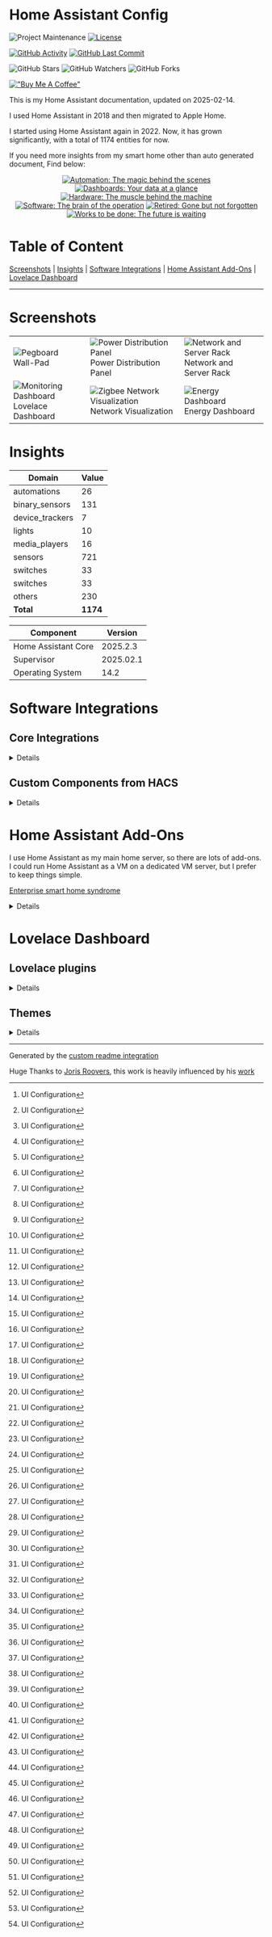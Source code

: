 # Home Assistant Config

![Project Maintenance][maintenance-shield]
[![License][license-shield]](LICENSE)

[![GitHub Activity][commits-shield]][commits]
[![GitHub Last Commit][last-commit-shield]][commits]

![GitHub Stars][stars-shield]
![GitHub Watchers][watchers-shield]
![GitHub Forks][forks-shield]

[!["Buy Me A Coffee"](https://www.buymeacoffee.com/assets/img/custom_images/orange_img.png)](https://www.buymeacoffee.com/my7nmfcm92k)

This is my Home Assistant documentation, updated on 2025-02-14.

I used Home Assistant in 2018 and then migrated to Apple Home.

I started using Home Assistant again in 2022. Now, it has grown significantly, with a total of 1174 entities for now.

If you need more insights from my smart home other than auto generated document, Find below:

<p align="center">
<a href="docs/automations.md"><img src="https://img.shields.io/badge/Automations-purple" alt="Automation: The magic behind the scenes"></a>
<a href="docs/dashboards.md"><img src="https://img.shields.io/badge/Dashboards-green" alt="Dashboards: Your data at a glance"></a>
<a href="docs/hardware.md"><img src="https://img.shields.io/badge/Hardware-blue" alt="Hardware: The muscle behind the machine"></a>
<a href="docs/software.md"><img src="https://img.shields.io/badge/Software-orange" alt="Software: The brain of the operation"></a>
<a href="docs/retired.md"><img src="https://img.shields.io/badge/Retired-black" alt="Retired: Gone but not forgotten"></a>
<a href="docs/works_to_be_done.md"><img src="https://img.shields.io/badge/Works_to_be_done-red" alt="Works to be done: The future is waiting"></a>
</p>

# Table of Content

[Screenshots](#screenshots) |
[Insights](#insights) |
[Software Integrations](#software-integrations) |
[Home Assistant Add-Ons](#home-assistant-add-ons) |
[Lovelace Dashboard](#lovelace-dashboard)

----

# Screenshots

<table>
  <tr>
    <td>
      <img alt="Pegboard" src="docs/images/wall-pad.jpg"><br>
      Wall-Pad
    </td>
    <td>
      <img alt="Power Distribution Panel" src="docs/images/power-distribution-panel.png"><br>
      Power Distribution Panel
    </td>
    <td>
      <img alt="Network and Server Rack" src="docs/images/network-and-server-rack.jpg"><br>
      Network and Server Rack
    </td>
  </tr>
  <tr>
    <td>
      <img alt="Monitoring Dashboard" src="www/lovelace.jpg"><br>
      Lovelace Dashboard
    </td>
    <td>
      <img alt="Zigbee Network Visualization" src="www/network-map.png"><br>
      Network Visualization
    </td>
    <td>
      <img alt="Energy Dashboard" src="www/lovelace-energy.png"><br>
      Energy Dashboard
    </td>
  </tr>
</table>

# Insights

Domain | Value
-- | --
automations | 26
binary_sensors | 131
device_trackers | 7
lights | 10
media_players | 16
sensors | 721
switches | 33
switches | 33
others | 230
**Total** | **1174**


Component | Version
-- | --
Home Assistant Core | 2025.2.3
Supervisor | 2025.02.1
Operating System | 14.2

# Software Integrations

## Core Integrations

<details>

Integration | Configuration
--|--
[<img src="https://brands.home-assistant.io/_/seventeentrack/icon.png" height="24"/>](https://brands.home-assistant.io/_/seventeentrack/dark_icon.png#gh-dark-mode-only)[<img src="https://brands.home-assistant.io/_/seventeentrack/icon.png" height="24"/>](https://brands.home-assistant.io/_/seventeentrack/icon.png#gh-light-mode-only) [17TRACK](https://home-assistant.io/integrations/seventeentrack) | Config flow[^1]
[<img src="https://brands.home-assistant.io/_/alert/icon.png" height="24"/>](https://brands.home-assistant.io/_/alert/dark_icon.png#gh-dark-mode-only)[<img src="https://brands.home-assistant.io/_/alert/icon.png" height="24"/>](https://brands.home-assistant.io/_/alert/icon.png#gh-light-mode-only) [alert](https://home-assistant.io/integrations/alert) | [./packages/alerts_and_notifications.yaml](./packages/alerts_and_notifications.yaml)
[<img src="https://brands.home-assistant.io/_/anthropic/icon.png" height="24"/>](https://brands.home-assistant.io/_/anthropic/dark_icon.png#gh-dark-mode-only)[<img src="https://brands.home-assistant.io/_/anthropic/icon.png" height="24"/>](https://brands.home-assistant.io/_/anthropic/icon.png#gh-light-mode-only) [Anthropic Conversation](https://home-assistant.io/integrations/anthropic) | Config flow[^1]
[<img src="https://brands.home-assistant.io/_/icloud/icon.png" height="24"/>](https://brands.home-assistant.io/_/icloud/dark_icon.png#gh-dark-mode-only)[<img src="https://brands.home-assistant.io/_/icloud/icon.png" height="24"/>](https://brands.home-assistant.io/_/icloud/icon.png#gh-light-mode-only) [Apple iCloud](https://home-assistant.io/integrations/icloud) | Config flow[^1]
[<img src="https://brands.home-assistant.io/_/apple_tv/icon.png" height="24"/>](https://brands.home-assistant.io/_/apple_tv/dark_icon.png#gh-dark-mode-only)[<img src="https://brands.home-assistant.io/_/apple_tv/icon.png" height="24"/>](https://brands.home-assistant.io/_/apple_tv/icon.png#gh-light-mode-only) [Apple TV](https://home-assistant.io/integrations/apple_tv) | Config flow[^1]
[<img src="https://brands.home-assistant.io/_/automation/icon.png" height="24"/>](https://brands.home-assistant.io/_/automation/dark_icon.png#gh-dark-mode-only)[<img src="https://brands.home-assistant.io/_/automation/icon.png" height="24"/>](https://brands.home-assistant.io/_/automation/icon.png#gh-light-mode-only) [Automation](https://home-assistant.io/integrations/automation) | [./automations.yaml](./automations.yaml)
[<img src="https://brands.home-assistant.io/_/bluetooth/icon.png" height="24"/>](https://brands.home-assistant.io/_/bluetooth/dark_icon.png#gh-dark-mode-only)[<img src="https://brands.home-assistant.io/_/bluetooth/icon.png" height="24"/>](https://brands.home-assistant.io/_/bluetooth/icon.png#gh-light-mode-only) [Bluetooth](https://home-assistant.io/integrations/bluetooth) | Config flow[^1]
[<img src="https://brands.home-assistant.io/_/caldav/icon.png" height="24"/>](https://brands.home-assistant.io/_/caldav/dark_icon.png#gh-dark-mode-only)[<img src="https://brands.home-assistant.io/_/caldav/icon.png" height="24"/>](https://brands.home-assistant.io/_/caldav/icon.png#gh-light-mode-only) [CalDAV](https://home-assistant.io/integrations/caldav) | Config flow[^1]
[<img src="https://brands.home-assistant.io/_/calendar/icon.png" height="24"/>](https://brands.home-assistant.io/_/calendar/dark_icon.png#gh-dark-mode-only)[<img src="https://brands.home-assistant.io/_/calendar/icon.png" height="24"/>](https://brands.home-assistant.io/_/calendar/icon.png#gh-light-mode-only) [Calendar](https://home-assistant.io/integrations/calendar) | Config flow[^1]
[<img src="https://brands.home-assistant.io/_/cert_expiry/icon.png" height="24"/>](https://brands.home-assistant.io/_/cert_expiry/dark_icon.png#gh-dark-mode-only)[<img src="https://brands.home-assistant.io/_/cert_expiry/icon.png" height="24"/>](https://brands.home-assistant.io/_/cert_expiry/icon.png#gh-light-mode-only) [Certificate Expiry](https://home-assistant.io/integrations/cert_expiry) | Config flow[^1]
[<img src="https://brands.home-assistant.io/_/command_line/icon.png" height="24"/>](https://brands.home-assistant.io/_/command_line/dark_icon.png#gh-dark-mode-only)[<img src="https://brands.home-assistant.io/_/command_line/icon.png" height="24"/>](https://brands.home-assistant.io/_/command_line/icon.png#gh-light-mode-only) [Command Line](https://home-assistant.io/integrations/command_line) | Config flow[^1]
[<img src="https://brands.home-assistant.io/_/default_config/icon.png" height="24"/>](https://brands.home-assistant.io/_/default_config/dark_icon.png#gh-dark-mode-only)[<img src="https://brands.home-assistant.io/_/default_config/icon.png" height="24"/>](https://brands.home-assistant.io/_/default_config/icon.png#gh-light-mode-only) [Default Config](https://home-assistant.io/integrations/default_config) | [./configuration.yaml](./configuration.yaml)
[<img src="https://brands.home-assistant.io/_/discord/icon.png" height="24"/>](https://brands.home-assistant.io/_/discord/dark_icon.png#gh-dark-mode-only)[<img src="https://brands.home-assistant.io/_/discord/icon.png" height="24"/>](https://brands.home-assistant.io/_/discord/icon.png#gh-light-mode-only) [Discord](https://home-assistant.io/integrations/discord) | Config flow[^1]
[<img src="https://brands.home-assistant.io/_/doods/icon.png" height="24"/>](https://brands.home-assistant.io/_/doods/dark_icon.png#gh-dark-mode-only)[<img src="https://brands.home-assistant.io/_/doods/icon.png" height="24"/>](https://brands.home-assistant.io/_/doods/icon.png#gh-light-mode-only) [DOODS - Dedicated Open Object Detection Service](https://home-assistant.io/integrations/doods) | [./packages/doods_image_processing.yaml](./packages/doods_image_processing.yaml)
[<img src="https://brands.home-assistant.io/_/co2signal/icon.png" height="24"/>](https://brands.home-assistant.io/_/co2signal/dark_icon.png#gh-dark-mode-only)[<img src="https://brands.home-assistant.io/_/co2signal/icon.png" height="24"/>](https://brands.home-assistant.io/_/co2signal/icon.png#gh-light-mode-only) [Electricity Maps](https://home-assistant.io/integrations/co2signal) | Config flow[^1]
[<img src="https://brands.home-assistant.io/_/esphome/icon.png" height="24"/>](https://brands.home-assistant.io/_/esphome/dark_icon.png#gh-dark-mode-only)[<img src="https://brands.home-assistant.io/_/esphome/icon.png" height="24"/>](https://brands.home-assistant.io/_/esphome/icon.png#gh-light-mode-only) [ESPHome](https://home-assistant.io/integrations/esphome) | Config flow[^1]
[<img src="https://brands.home-assistant.io/_/feedreader/icon.png" height="24"/>](https://brands.home-assistant.io/_/feedreader/dark_icon.png#gh-dark-mode-only)[<img src="https://brands.home-assistant.io/_/feedreader/icon.png" height="24"/>](https://brands.home-assistant.io/_/feedreader/icon.png#gh-light-mode-only) [Feedreader](https://home-assistant.io/integrations/feedreader) | Config flow[^1]
[<img src="https://brands.home-assistant.io/_/frontend/icon.png" height="24"/>](https://brands.home-assistant.io/_/frontend/dark_icon.png#gh-dark-mode-only)[<img src="https://brands.home-assistant.io/_/frontend/icon.png" height="24"/>](https://brands.home-assistant.io/_/frontend/icon.png#gh-light-mode-only) [Frontend](https://home-assistant.io/integrations/frontend) | [./configuration.yaml](./configuration.yaml)
[<img src="https://brands.home-assistant.io/_/fully_kiosk/icon.png" height="24"/>](https://brands.home-assistant.io/_/fully_kiosk/dark_icon.png#gh-dark-mode-only)[<img src="https://brands.home-assistant.io/_/fully_kiosk/icon.png" height="24"/>](https://brands.home-assistant.io/_/fully_kiosk/icon.png#gh-light-mode-only) [Fully Kiosk Browser](https://home-assistant.io/integrations/fully_kiosk) | Config flow[^1]
[<img src="https://brands.home-assistant.io/_/generic/icon.png" height="24"/>](https://brands.home-assistant.io/_/generic/dark_icon.png#gh-dark-mode-only)[<img src="https://brands.home-assistant.io/_/generic/icon.png" height="24"/>](https://brands.home-assistant.io/_/generic/icon.png#gh-light-mode-only) [Generic Camera](https://home-assistant.io/integrations/generic) | Config flow[^1]
[<img src="https://brands.home-assistant.io/_/github/icon.png" height="24"/>](https://brands.home-assistant.io/_/github/dark_icon.png#gh-dark-mode-only)[<img src="https://brands.home-assistant.io/_/github/icon.png" height="24"/>](https://brands.home-assistant.io/_/github/icon.png#gh-light-mode-only) [GitHub](https://home-assistant.io/integrations/github) | Config flow[^1]
[<img src="https://brands.home-assistant.io/_/google/icon.png" height="24"/>](https://brands.home-assistant.io/_/google/dark_icon.png#gh-dark-mode-only)[<img src="https://brands.home-assistant.io/_/google/icon.png" height="24"/>](https://brands.home-assistant.io/_/google/icon.png#gh-light-mode-only) [Google Calendar](https://home-assistant.io/integrations/google) | Config flow[^1]
[<img src="https://brands.home-assistant.io/_/google_drive/icon.png" height="24"/>](https://brands.home-assistant.io/_/google_drive/dark_icon.png#gh-dark-mode-only)[<img src="https://brands.home-assistant.io/_/google_drive/icon.png" height="24"/>](https://brands.home-assistant.io/_/google_drive/icon.png#gh-light-mode-only) [Google Drive](https://home-assistant.io/integrations/google_drive) | Config flow[^1]
[<img src="https://brands.home-assistant.io/_/google_generative_ai_conversation/icon.png" height="24"/>](https://brands.home-assistant.io/_/google_generative_ai_conversation/dark_icon.png#gh-dark-mode-only)[<img src="https://brands.home-assistant.io/_/google_generative_ai_conversation/icon.png" height="24"/>](https://brands.home-assistant.io/_/google_generative_ai_conversation/icon.png#gh-light-mode-only) [Google Generative AI Conversation](https://home-assistant.io/integrations/google_generative_ai_conversation) | Config flow[^1]
[<img src="https://brands.home-assistant.io/_/google_translate/icon.png" height="24"/>](https://brands.home-assistant.io/_/google_translate/dark_icon.png#gh-dark-mode-only)[<img src="https://brands.home-assistant.io/_/google_translate/icon.png" height="24"/>](https://brands.home-assistant.io/_/google_translate/icon.png#gh-light-mode-only) [Google Translate text-to-speech](https://home-assistant.io/integrations/google_translate) | Config flow[^1]
[<img src="https://brands.home-assistant.io/_/history/icon.png" height="24"/>](https://brands.home-assistant.io/_/history/dark_icon.png#gh-dark-mode-only)[<img src="https://brands.home-assistant.io/_/history/icon.png" height="24"/>](https://brands.home-assistant.io/_/history/icon.png#gh-light-mode-only) [History](https://home-assistant.io/integrations/history) | Config flow[^1]
[<img src="https://brands.home-assistant.io/_/holiday/icon.png" height="24"/>](https://brands.home-assistant.io/_/holiday/dark_icon.png#gh-dark-mode-only)[<img src="https://brands.home-assistant.io/_/holiday/icon.png" height="24"/>](https://brands.home-assistant.io/_/holiday/icon.png#gh-light-mode-only) [Holiday](https://home-assistant.io/integrations/holiday) | Config flow[^1]
[<img src="https://brands.home-assistant.io/_/homeassistant/icon.png" height="24"/>](https://brands.home-assistant.io/_/homeassistant/dark_icon.png#gh-dark-mode-only)[<img src="https://brands.home-assistant.io/_/homeassistant/icon.png" height="24"/>](https://brands.home-assistant.io/_/homeassistant/icon.png#gh-light-mode-only) [Home Assistant Core Integration](https://home-assistant.io/integrations/homeassistant) | [./configuration.yaml](./configuration.yaml)
[<img src="https://brands.home-assistant.io/_/http/icon.png" height="24"/>](https://brands.home-assistant.io/_/http/dark_icon.png#gh-dark-mode-only)[<img src="https://brands.home-assistant.io/_/http/icon.png" height="24"/>](https://brands.home-assistant.io/_/http/icon.png#gh-light-mode-only) [HTTP](https://home-assistant.io/integrations/http) | [./configuration.yaml](./configuration.yaml)
[<img src="https://brands.home-assistant.io/_/imap/icon.png" height="24"/>](https://brands.home-assistant.io/_/imap/dark_icon.png#gh-dark-mode-only)[<img src="https://brands.home-assistant.io/_/imap/icon.png" height="24"/>](https://brands.home-assistant.io/_/imap/icon.png#gh-light-mode-only) [IMAP](https://home-assistant.io/integrations/imap) | [./packages/imap_content.yaml](./packages/imap_content.yaml)
[<img src="https://brands.home-assistant.io/_/lastfm/icon.png" height="24"/>](https://brands.home-assistant.io/_/lastfm/dark_icon.png#gh-dark-mode-only)[<img src="https://brands.home-assistant.io/_/lastfm/icon.png" height="24"/>](https://brands.home-assistant.io/_/lastfm/icon.png#gh-light-mode-only) [Last.fm](https://home-assistant.io/integrations/lastfm) | Config flow[^1]
[<img src="https://brands.home-assistant.io/_/lg_thinq/icon.png" height="24"/>](https://brands.home-assistant.io/_/lg_thinq/dark_icon.png#gh-dark-mode-only)[<img src="https://brands.home-assistant.io/_/lg_thinq/icon.png" height="24"/>](https://brands.home-assistant.io/_/lg_thinq/icon.png#gh-light-mode-only) [LG ThinQ](https://home-assistant.io/integrations/lg_thinq) | Config flow[^1]
[<img src="https://brands.home-assistant.io/_/local_calendar/icon.png" height="24"/>](https://brands.home-assistant.io/_/local_calendar/dark_icon.png#gh-dark-mode-only)[<img src="https://brands.home-assistant.io/_/local_calendar/icon.png" height="24"/>](https://brands.home-assistant.io/_/local_calendar/icon.png#gh-light-mode-only) [Local Calendar](https://home-assistant.io/integrations/local_calendar) | Config flow[^1]
[<img src="https://brands.home-assistant.io/_/local_todo/icon.png" height="24"/>](https://brands.home-assistant.io/_/local_todo/dark_icon.png#gh-dark-mode-only)[<img src="https://brands.home-assistant.io/_/local_todo/icon.png" height="24"/>](https://brands.home-assistant.io/_/local_todo/icon.png#gh-light-mode-only) [Local To Do](https://home-assistant.io/integrations/local_todo) | Config flow[^1]
[<img src="https://brands.home-assistant.io/_/logger/icon.png" height="24"/>](https://brands.home-assistant.io/_/logger/dark_icon.png#gh-dark-mode-only)[<img src="https://brands.home-assistant.io/_/logger/icon.png" height="24"/>](https://brands.home-assistant.io/_/logger/icon.png#gh-light-mode-only) [Logger](https://home-assistant.io/integrations/logger) | [./configuration.yaml](./configuration.yaml)
[<img src="https://brands.home-assistant.io/_/lovelace/icon.png" height="24"/>](https://brands.home-assistant.io/_/lovelace/dark_icon.png#gh-dark-mode-only)[<img src="https://brands.home-assistant.io/_/lovelace/icon.png" height="24"/>](https://brands.home-assistant.io/_/lovelace/icon.png#gh-light-mode-only) [Lovelace](https://home-assistant.io/integrations/lovelace) | [./ui-lovelace.yaml](./ui-lovelace.yaml)
[<img src="https://brands.home-assistant.io/_/manual/icon.png" height="24"/>](https://brands.home-assistant.io/_/manual/dark_icon.png#gh-dark-mode-only)[<img src="https://brands.home-assistant.io/_/manual/icon.png" height="24"/>](https://brands.home-assistant.io/_/manual/icon.png#gh-light-mode-only) [Manual Alarm control panel](https://home-assistant.io/integrations/manual) | [./package/alarm_control_panel.yaml](./package/alarm_control_panel.yaml)
[<img src="https://brands.home-assistant.io/_/matter/icon.png" height="24"/>](https://brands.home-assistant.io/_/matter/dark_icon.png#gh-dark-mode-only)[<img src="https://brands.home-assistant.io/_/matter/icon.png" height="24"/>](https://brands.home-assistant.io/_/matter/icon.png#gh-light-mode-only) [Matter (BETA)](https://home-assistant.io/integrations/matter) | Config flow[^1]
[<img src="https://brands.home-assistant.io/_/mobile_app/icon.png" height="24"/>](https://brands.home-assistant.io/_/mobile_app/dark_icon.png#gh-dark-mode-only)[<img src="https://brands.home-assistant.io/_/mobile_app/icon.png" height="24"/>](https://brands.home-assistant.io/_/mobile_app/icon.png#gh-light-mode-only) [Mobile App](https://home-assistant.io/integrations/mobile_app) | Config flow[^1]
[<img src="https://brands.home-assistant.io/_/moon/icon.png" height="24"/>](https://brands.home-assistant.io/_/moon/dark_icon.png#gh-dark-mode-only)[<img src="https://brands.home-assistant.io/_/moon/icon.png" height="24"/>](https://brands.home-assistant.io/_/moon/icon.png#gh-light-mode-only) [Moon](https://home-assistant.io/integrations/moon) | Config flow[^1]
[<img src="https://brands.home-assistant.io/_/mqtt/icon.png" height="24"/>](https://brands.home-assistant.io/_/mqtt/dark_icon.png#gh-dark-mode-only)[<img src="https://brands.home-assistant.io/_/mqtt/icon.png" height="24"/>](https://brands.home-assistant.io/_/mqtt/icon.png#gh-light-mode-only) [MQTT](https://home-assistant.io/integrations/mqtt) | Config flow[^1]
[<img src="https://brands.home-assistant.io/_/music_assistant/icon.png" height="24"/>](https://brands.home-assistant.io/_/music_assistant/dark_icon.png#gh-dark-mode-only)[<img src="https://brands.home-assistant.io/_/music_assistant/icon.png" height="24"/>](https://brands.home-assistant.io/_/music_assistant/icon.png#gh-light-mode-only) [Music Assistant](https://home-assistant.io/integrations/music_assistant) | Config flow[^1]
[<img src="https://brands.home-assistant.io/_/my/icon.png" height="24"/>](https://brands.home-assistant.io/_/my/dark_icon.png#gh-dark-mode-only)[<img src="https://brands.home-assistant.io/_/my/icon.png" height="24"/>](https://brands.home-assistant.io/_/my/icon.png#gh-light-mode-only) [My Home Assistant](https://home-assistant.io/integrations/my) | [./configuration.yaml](./configuration.yaml)
[<img src="https://brands.home-assistant.io/_/notify/icon.png" height="24"/>](https://brands.home-assistant.io/_/notify/dark_icon.png#gh-dark-mode-only)[<img src="https://brands.home-assistant.io/_/notify/icon.png" height="24"/>](https://brands.home-assistant.io/_/notify/icon.png#gh-light-mode-only) [notify](https://home-assistant.io/integrations/notify) | [./packages/alerts_and_notifications.yaml](./packages/alerts_and_notifications.yaml)
[<img src="https://brands.home-assistant.io/_/otbr/icon.png" height="24"/>](https://brands.home-assistant.io/_/otbr/dark_icon.png#gh-dark-mode-only)[<img src="https://brands.home-assistant.io/_/otbr/icon.png" height="24"/>](https://brands.home-assistant.io/_/otbr/icon.png#gh-light-mode-only) [Open Thread Border Router](https://home-assistant.io/integrations/otbr) | Config flow[^1]
[<img src="https://brands.home-assistant.io/_/openai_conversation/icon.png" height="24"/>](https://brands.home-assistant.io/_/openai_conversation/dark_icon.png#gh-dark-mode-only)[<img src="https://brands.home-assistant.io/_/openai_conversation/icon.png" height="24"/>](https://brands.home-assistant.io/_/openai_conversation/icon.png#gh-light-mode-only) [OpenAI Conversation](https://home-assistant.io/integrations/openai_conversation) | Config flow[^1]
[<img src="https://brands.home-assistant.io/_/oralb/icon.png" height="24"/>](https://brands.home-assistant.io/_/oralb/dark_icon.png#gh-dark-mode-only)[<img src="https://brands.home-assistant.io/_/oralb/icon.png" height="24"/>](https://brands.home-assistant.io/_/oralb/icon.png#gh-light-mode-only) [Oral-B](https://home-assistant.io/integrations/oralb) | Config flow[^1]
[<img src="https://brands.home-assistant.io/_/ping/icon.png" height="24"/>](https://brands.home-assistant.io/_/ping/dark_icon.png#gh-dark-mode-only)[<img src="https://brands.home-assistant.io/_/ping/icon.png" height="24"/>](https://brands.home-assistant.io/_/ping/icon.png#gh-light-mode-only) [Ping (ICMP)](https://home-assistant.io/integrations/ping) | Config flow[^1]
[<img src="https://brands.home-assistant.io/_/plex/icon.png" height="24"/>](https://brands.home-assistant.io/_/plex/dark_icon.png#gh-dark-mode-only)[<img src="https://brands.home-assistant.io/_/plex/icon.png" height="24"/>](https://brands.home-assistant.io/_/plex/icon.png#gh-light-mode-only) [Plex Media Server](https://home-assistant.io/integrations/plex) | Config flow[^1]
[<img src="https://brands.home-assistant.io/_/private_ble_device/icon.png" height="24"/>](https://brands.home-assistant.io/_/private_ble_device/dark_icon.png#gh-dark-mode-only)[<img src="https://brands.home-assistant.io/_/private_ble_device/icon.png" height="24"/>](https://brands.home-assistant.io/_/private_ble_device/icon.png#gh-light-mode-only) [Private BLE Device](https://home-assistant.io/integrations/private_ble_device) | Config flow[^1]
[<img src="https://brands.home-assistant.io/_/profiler/icon.png" height="24"/>](https://brands.home-assistant.io/_/profiler/dark_icon.png#gh-dark-mode-only)[<img src="https://brands.home-assistant.io/_/profiler/icon.png" height="24"/>](https://brands.home-assistant.io/_/profiler/icon.png#gh-light-mode-only) [Profiler](https://home-assistant.io/integrations/profiler) | Config flow[^1]
[<img src="https://brands.home-assistant.io/_/prometheus/icon.png" height="24"/>](https://brands.home-assistant.io/_/prometheus/dark_icon.png#gh-dark-mode-only)[<img src="https://brands.home-assistant.io/_/prometheus/icon.png" height="24"/>](https://brands.home-assistant.io/_/prometheus/icon.png#gh-light-mode-only) [Prometheus](https://home-assistant.io/integrations/prometheus) | [./configuration.yaml](./configuration.yaml)
[<img src="https://brands.home-assistant.io/_/proximity/icon.png" height="24"/>](https://brands.home-assistant.io/_/proximity/dark_icon.png#gh-dark-mode-only)[<img src="https://brands.home-assistant.io/_/proximity/icon.png" height="24"/>](https://brands.home-assistant.io/_/proximity/icon.png#gh-light-mode-only) [Proximity](https://home-assistant.io/integrations/proximity) | Config flow[^1]
[<img src="https://brands.home-assistant.io/_/recorder/icon.png" height="24"/>](https://brands.home-assistant.io/_/recorder/dark_icon.png#gh-dark-mode-only)[<img src="https://brands.home-assistant.io/_/recorder/icon.png" height="24"/>](https://brands.home-assistant.io/_/recorder/icon.png#gh-light-mode-only) [Recorder](https://home-assistant.io/integrations/recorder) | [./configuration.yaml](./configuration.yaml)
[<img src="https://brands.home-assistant.io/_/scene/icon.png" height="24"/>](https://brands.home-assistant.io/_/scene/dark_icon.png#gh-dark-mode-only)[<img src="https://brands.home-assistant.io/_/scene/icon.png" height="24"/>](https://brands.home-assistant.io/_/scene/icon.png#gh-light-mode-only) [Scene](https://home-assistant.io/integrations/scene) | [./scenes.yaml](./scenes.yaml)
[<img src="https://brands.home-assistant.io/_/script/icon.png" height="24"/>](https://brands.home-assistant.io/_/script/dark_icon.png#gh-dark-mode-only)[<img src="https://brands.home-assistant.io/_/script/icon.png" height="24"/>](https://brands.home-assistant.io/_/script/icon.png#gh-light-mode-only) [Script](https://home-assistant.io/integrations/script) | [./scripts.yaml](./scripts.yaml)
[<img src="https://brands.home-assistant.io/_/season/icon.png" height="24"/>](https://brands.home-assistant.io/_/season/dark_icon.png#gh-dark-mode-only)[<img src="https://brands.home-assistant.io/_/season/icon.png" height="24"/>](https://brands.home-assistant.io/_/season/icon.png#gh-light-mode-only) [Season](https://home-assistant.io/integrations/season) | Config flow[^1]
[<img src="https://brands.home-assistant.io/_/shell_command/icon.png" height="24"/>](https://brands.home-assistant.io/_/shell_command/dark_icon.png#gh-dark-mode-only)[<img src="https://brands.home-assistant.io/_/shell_command/icon.png" height="24"/>](https://brands.home-assistant.io/_/shell_command/icon.png#gh-light-mode-only) [Shell Command](https://home-assistant.io/integrations/shell_command) | [./configuration.yaml](./configuration.yaml)
[<img src="https://brands.home-assistant.io/_/smartthings/icon.png" height="24"/>](https://brands.home-assistant.io/_/smartthings/dark_icon.png#gh-dark-mode-only)[<img src="https://brands.home-assistant.io/_/smartthings/icon.png" height="24"/>](https://brands.home-assistant.io/_/smartthings/icon.png#gh-light-mode-only) [SmartThings](https://home-assistant.io/integrations/smartthings) | Config flow[^1]
[<img src="https://brands.home-assistant.io/_/sql/icon.png" height="24"/>](https://brands.home-assistant.io/_/sql/dark_icon.png#gh-dark-mode-only)[<img src="https://brands.home-assistant.io/_/sql/icon.png" height="24"/>](https://brands.home-assistant.io/_/sql/icon.png#gh-light-mode-only) [SQL](https://home-assistant.io/integrations/sql) | Config flow[^1]
[<img src="https://brands.home-assistant.io/_/steam_online/icon.png" height="24"/>](https://brands.home-assistant.io/_/steam_online/dark_icon.png#gh-dark-mode-only)[<img src="https://brands.home-assistant.io/_/steam_online/icon.png" height="24"/>](https://brands.home-assistant.io/_/steam_online/icon.png#gh-light-mode-only) [Steam](https://home-assistant.io/integrations/steam_online) | Config flow[^1]
[<img src="https://brands.home-assistant.io/_/sun/icon.png" height="24"/>](https://brands.home-assistant.io/_/sun/dark_icon.png#gh-dark-mode-only)[<img src="https://brands.home-assistant.io/_/sun/icon.png" height="24"/>](https://brands.home-assistant.io/_/sun/icon.png#gh-light-mode-only) [Sun](https://home-assistant.io/integrations/sun) | Config flow[^1]
[<img src="https://brands.home-assistant.io/_/hassio/icon.png" height="24"/>](https://brands.home-assistant.io/_/hassio/dark_icon.png#gh-dark-mode-only)[<img src="https://brands.home-assistant.io/_/hassio/icon.png" height="24"/>](https://brands.home-assistant.io/_/hassio/icon.png#gh-light-mode-only) [Supervisor](https://home-assistant.io/integrations/hassio) | Config flow[^1]
[<img src="https://brands.home-assistant.io/_/systemmonitor/icon.png" height="24"/>](https://brands.home-assistant.io/_/systemmonitor/dark_icon.png#gh-dark-mode-only)[<img src="https://brands.home-assistant.io/_/systemmonitor/icon.png" height="24"/>](https://brands.home-assistant.io/_/systemmonitor/icon.png#gh-light-mode-only) [System Monitor](https://home-assistant.io/integrations/systemmonitor) | Config flow[^1]
[<img src="https://brands.home-assistant.io/_/template/icon.png" height="24"/>](https://brands.home-assistant.io/_/template/dark_icon.png#gh-dark-mode-only)[<img src="https://brands.home-assistant.io/_/template/icon.png" height="24"/>](https://brands.home-assistant.io/_/template/icon.png#gh-light-mode-only) [Template](https://home-assistant.io/integrations/template) | [./packages](./packages)
[<img src="https://brands.home-assistant.io/_/thread/icon.png" height="24"/>](https://brands.home-assistant.io/_/thread/dark_icon.png#gh-dark-mode-only)[<img src="https://brands.home-assistant.io/_/thread/icon.png" height="24"/>](https://brands.home-assistant.io/_/thread/icon.png#gh-light-mode-only) [Thread](https://home-assistant.io/integrations/thread) | Config flow[^1]
[<img src="https://brands.home-assistant.io/_/time_date/icon.png" height="24"/>](https://brands.home-assistant.io/_/time_date/dark_icon.png#gh-dark-mode-only)[<img src="https://brands.home-assistant.io/_/time_date/icon.png" height="24"/>](https://brands.home-assistant.io/_/time_date/icon.png#gh-light-mode-only) [Time & Date](https://home-assistant.io/integrations/time_date) | Config flow[^1]
[<img src="https://brands.home-assistant.io/_/todoist/icon.png" height="24"/>](https://brands.home-assistant.io/_/todoist/dark_icon.png#gh-dark-mode-only)[<img src="https://brands.home-assistant.io/_/todoist/icon.png" height="24"/>](https://brands.home-assistant.io/_/todoist/icon.png#gh-light-mode-only) [Todoist](https://home-assistant.io/integrations/todoist) | Config flow[^1]
[<img src="https://brands.home-assistant.io/_/uptime/icon.png" height="24"/>](https://brands.home-assistant.io/_/uptime/dark_icon.png#gh-dark-mode-only)[<img src="https://brands.home-assistant.io/_/uptime/icon.png" height="24"/>](https://brands.home-assistant.io/_/uptime/icon.png#gh-light-mode-only) [Uptime](https://home-assistant.io/integrations/uptime) | Config flow[^1]
[<img src="https://brands.home-assistant.io/_/version/icon.png" height="24"/>](https://brands.home-assistant.io/_/version/dark_icon.png#gh-dark-mode-only)[<img src="https://brands.home-assistant.io/_/version/icon.png" height="24"/>](https://brands.home-assistant.io/_/version/icon.png#gh-light-mode-only) [Version](https://home-assistant.io/integrations/version) | Config flow[^1]
[<img src="https://brands.home-assistant.io/_/withings/icon.png" height="24"/>](https://brands.home-assistant.io/_/withings/dark_icon.png#gh-dark-mode-only)[<img src="https://brands.home-assistant.io/_/withings/icon.png" height="24"/>](https://brands.home-assistant.io/_/withings/icon.png#gh-light-mode-only) [Withings](https://home-assistant.io/integrations/withings) | Config flow[^1]
[<img src="https://brands.home-assistant.io/_/workday/icon.png" height="24"/>](https://brands.home-assistant.io/_/workday/dark_icon.png#gh-dark-mode-only)[<img src="https://brands.home-assistant.io/_/workday/icon.png" height="24"/>](https://brands.home-assistant.io/_/workday/icon.png#gh-light-mode-only) [Workday](https://home-assistant.io/integrations/workday) | Config flow[^1]
[<img src="https://brands.home-assistant.io/_/wyoming/icon.png" height="24"/>](https://brands.home-assistant.io/_/wyoming/dark_icon.png#gh-dark-mode-only)[<img src="https://brands.home-assistant.io/_/wyoming/icon.png" height="24"/>](https://brands.home-assistant.io/_/wyoming/icon.png#gh-light-mode-only) [Wyoming](https://home-assistant.io/integrations/wyoming) | Config flow[^1]
</details>

## Custom Components from HACS

<details>

Name | Description
-- | --
[<img src="https://brands.home-assistant.io/_/gas_station_korea/icon.png" height="24"/>](https://brands.home-assistant.io/_/gas_station_korea/dark_icon.png#gh-dark-mode-only)[<img src="https://brands.home-assistant.io/_/gas_station_korea/icon.png" height="24"/>](https://brands.home-assistant.io/_/gas_station_korea/icon.png#gh-light-mode-only) [[Kr] Gas Station Oil Price Sensor](https://github.com/GrecHouse/gas_station_korea) | Gas station oil price sensor #HA 주유소 유가 정보 센서
[<img src="https://brands.home-assistant.io/_/imazu_wall_pad/icon.png" height="24"/>](https://brands.home-assistant.io/_/imazu_wall_pad/dark_icon.png#gh-dark-mode-only)[<img src="https://brands.home-assistant.io/_/imazu_wall_pad/icon.png" height="24"/>](https://brands.home-assistant.io/_/imazu_wall_pad/icon.png#gh-light-mode-only) [[Kr] Imazu Wall Pad](https://github.com/stkang/ha-component-imazu-wall-pad) | None
[<img src="https://brands.home-assistant.io/_/map_change/icon.png" height="24"/>](https://brands.home-assistant.io/_/map_change/dark_icon.png#gh-dark-mode-only)[<img src="https://brands.home-assistant.io/_/map_change/icon.png" height="24"/>](https://brands.home-assistant.io/_/map_change/icon.png#gh-light-mode-only) [[Kr] Map Change Service](https://github.com/miumida/map_change) | Default Map to NAVER Map. Map Change Service for Home Assistant #HA
[<img src="https://brands.home-assistant.io/_/kwh_to_won/icon.png" height="24"/>](https://brands.home-assistant.io/_/kwh_to_won/dark_icon.png#gh-dark-mode-only)[<img src="https://brands.home-assistant.io/_/kwh_to_won/icon.png" height="24"/>](https://brands.home-assistant.io/_/kwh_to_won/icon.png#gh-light-mode-only) [[KR] 전기요금 계산 센서 (가정용)](https://github.com/dugurs/kwh_to_won) | 한국전력 전기요금 계산기 (가정용)
[<img src="https://brands.home-assistant.io/_/adaptive_lighting/icon.png" height="24"/>](https://brands.home-assistant.io/_/adaptive_lighting/dark_icon.png#gh-dark-mode-only)[<img src="https://brands.home-assistant.io/_/adaptive_lighting/icon.png" height="24"/>](https://brands.home-assistant.io/_/adaptive_lighting/icon.png#gh-light-mode-only) [Adaptive Lighting](https://github.com/basnijholt/adaptive-lighting) | Adaptive Lighting custom component for Home Assistant
[<img src="https://brands.home-assistant.io/_/anniversaries/icon.png" height="24"/>](https://brands.home-assistant.io/_/anniversaries/dark_icon.png#gh-dark-mode-only)[<img src="https://brands.home-assistant.io/_/anniversaries/icon.png" height="24"/>](https://brands.home-assistant.io/_/anniversaries/icon.png#gh-light-mode-only) [Anniversaries](https://github.com/pinkywafer/Anniversaries) | Anniversary Countdown Sensor for Home Assistant
[<img src="https://brands.home-assistant.io/_/discord_game/icon.png" height="24"/>](https://brands.home-assistant.io/_/discord_game/dark_icon.png#gh-dark-mode-only)[<img src="https://brands.home-assistant.io/_/discord_game/icon.png" height="24"/>](https://brands.home-assistant.io/_/discord_game/icon.png#gh-light-mode-only) [Discord Game](https://github.com/LordBoos/discord_game) | Home Assistant custom component to get online and game status of Discord users
[<img src="https://brands.home-assistant.io/_/price_tracker/icon.png" height="24"/>](https://brands.home-assistant.io/_/price_tracker/dark_icon.png#gh-dark-mode-only)[<img src="https://brands.home-assistant.io/_/price_tracker/icon.png" height="24"/>](https://brands.home-assistant.io/_/price_tracker/icon.png#gh-light-mode-only) [E Commerce Price Tracker](https://github.com/hwajin-me/hs-price-tracker) | Home Assistant - E-commerce price tracker
[<img src="https://brands.home-assistant.io/_/fireflyiii_integration/icon.png" height="24"/>](https://brands.home-assistant.io/_/fireflyiii_integration/dark_icon.png#gh-dark-mode-only)[<img src="https://brands.home-assistant.io/_/fireflyiii_integration/icon.png" height="24"/>](https://brands.home-assistant.io/_/fireflyiii_integration/icon.png#gh-light-mode-only) [Fireflyiii Integration](https://github.com/soloam/ha-fireflyiii-integration) | FireflyIII Integration for Home Assistant
[<img src="https://brands.home-assistant.io/_/fontawesome/icon.png" height="24"/>](https://brands.home-assistant.io/_/fontawesome/dark_icon.png#gh-dark-mode-only)[<img src="https://brands.home-assistant.io/_/fontawesome/icon.png" height="24"/>](https://brands.home-assistant.io/_/fontawesome/icon.png#gh-light-mode-only) [Fontawesome](https://github.com/thomasloven/hass-fontawesome) | 🔹 Use icons from fontawesome in home-assistant
[<img src="https://brands.home-assistant.io/_/readme/icon.png" height="24"/>](https://brands.home-assistant.io/_/readme/dark_icon.png#gh-dark-mode-only)[<img src="https://brands.home-assistant.io/_/readme/icon.png" height="24"/>](https://brands.home-assistant.io/_/readme/icon.png#gh-light-mode-only) [Generate Readme](https://github.com/custom-components/readme) | Use Jinja and data from Home Assistant to generate your README.md file
[<img src="https://brands.home-assistant.io/_/grocy/icon.png" height="24"/>](https://brands.home-assistant.io/_/grocy/dark_icon.png#gh-dark-mode-only)[<img src="https://brands.home-assistant.io/_/grocy/icon.png" height="24"/>](https://brands.home-assistant.io/_/grocy/icon.png#gh-light-mode-only) [Grocy Custom Component](https://github.com/custom-components/grocy) | Custom Grocy integration for Home Assistant
[<img src="https://brands.home-assistant.io/_/hacs/icon.png" height="24"/>](https://brands.home-assistant.io/_/hacs/dark_icon.png#gh-dark-mode-only)[<img src="https://brands.home-assistant.io/_/hacs/icon.png" height="24"/>](https://brands.home-assistant.io/_/hacs/icon.png#gh-light-mode-only) [HACS](https://github.com/hacs/integration) | HACS gives you a powerful UI to handle downloads of all your custom needs.
[<img src="https://brands.home-assistant.io/_/hass-hue-icons-integration/icon.png" height="24"/>](https://brands.home-assistant.io/_/hass-hue-icons-integration/dark_icon.png#gh-dark-mode-only)[<img src="https://brands.home-assistant.io/_/hass-hue-icons-integration/icon.png" height="24"/>](https://brands.home-assistant.io/_/hass-hue-icons-integration/icon.png#gh-light-mode-only) [Hass Hue Icons Integration](https://github.com/arallsopp/hass-hue-icons-integration) | Additional vector icons for home assistant to model Philips Hue bulbs and fixtures. 
[<img src="https://brands.home-assistant.io/_/ical/icon.png" height="24"/>](https://brands.home-assistant.io/_/ical/dark_icon.png#gh-dark-mode-only)[<img src="https://brands.home-assistant.io/_/ical/icon.png" height="24"/>](https://brands.home-assistant.io/_/ical/icon.png#gh-light-mode-only) [Ical Sensor](https://github.com/tybritten/ical-sensor-homeassistant) | an iCal Sensor for Home Assistant
[<img src="https://brands.home-assistant.io/_/icloud3/icon.png" height="24"/>](https://brands.home-assistant.io/_/icloud3/dark_icon.png#gh-dark-mode-only)[<img src="https://brands.home-assistant.io/_/icloud3/icon.png" height="24"/>](https://brands.home-assistant.io/_/icloud3/icon.png#gh-light-mode-only) [Icloud3 V3 Idevice Tracker](https://github.com/gcobb321/icloud3) | iCloud3 v3, iDevice Tracker - An advanced iDevice tracker that uses Apple iCloud account and HA Mobile App data for presence detection and location based automations.
[<img src="https://brands.home-assistant.io/_/lastfm_scrobbler/icon.png" height="24"/>](https://brands.home-assistant.io/_/lastfm_scrobbler/dark_icon.png#gh-dark-mode-only)[<img src="https://brands.home-assistant.io/_/lastfm_scrobbler/icon.png" height="24"/>](https://brands.home-assistant.io/_/lastfm_scrobbler/icon.png#gh-light-mode-only) [Lastfm Scrobbler](https://github.com/valentin-gosselin/lastfm-scrobbler-ha-integration) | An Home Assistant integration scrobble to last.fm
[<img src="https://brands.home-assistant.io/_/life360/icon.png" height="24"/>](https://brands.home-assistant.io/_/life360/dark_icon.png#gh-dark-mode-only)[<img src="https://brands.home-assistant.io/_/life360/icon.png" height="24"/>](https://brands.home-assistant.io/_/life360/icon.png#gh-light-mode-only) [Life360](https://github.com/pnbruckner/ha-life360) | A Home Assistant integration for Life360.
[<img src="https://brands.home-assistant.io/_/mediarr/icon.png" height="24"/>](https://brands.home-assistant.io/_/mediarr/dark_icon.png#gh-dark-mode-only)[<img src="https://brands.home-assistant.io/_/mediarr/icon.png" height="24"/>](https://brands.home-assistant.io/_/mediarr/icon.png#gh-light-mode-only) [Mediarr](https://github.com/Vansmak/mediarr_sensor) | None
[<img src="https://brands.home-assistant.io/_/simpleicons/icon.png" height="24"/>](https://brands.home-assistant.io/_/simpleicons/dark_icon.png#gh-dark-mode-only)[<img src="https://brands.home-assistant.io/_/simpleicons/icon.png" height="24"/>](https://brands.home-assistant.io/_/simpleicons/icon.png#gh-light-mode-only) [Simpleicons](https://github.com/vigonotion/hass-simpleicons) | Use Simple Icons in Home Assistant
[<img src="https://brands.home-assistant.io/_/spook/icon.png" height="24"/>](https://brands.home-assistant.io/_/spook/dark_icon.png#gh-dark-mode-only)[<img src="https://brands.home-assistant.io/_/spook/icon.png" height="24"/>](https://brands.home-assistant.io/_/spook/icon.png#gh-light-mode-only) [Spook 👻 Your Homie](https://github.com/frenck/spook) | A scary 👻 powerful toolbox 🧰 for Home Assistant 🏡
[<img src="https://brands.home-assistant.io/_/steam_wishlist/icon.png" height="24"/>](https://brands.home-assistant.io/_/steam_wishlist/dark_icon.png#gh-dark-mode-only)[<img src="https://brands.home-assistant.io/_/steam_wishlist/icon.png" height="24"/>](https://brands.home-assistant.io/_/steam_wishlist/icon.png#gh-light-mode-only) [Steam Wishlist](https://github.com/boralyl/steam-wishlist) | A home assistant integration that monitors games on sale on your Steam wishlist.
[<img src="https://brands.home-assistant.io/_/thermal_comfort/icon.png" height="24"/>](https://brands.home-assistant.io/_/thermal_comfort/dark_icon.png#gh-dark-mode-only)[<img src="https://brands.home-assistant.io/_/thermal_comfort/icon.png" height="24"/>](https://brands.home-assistant.io/_/thermal_comfort/icon.png#gh-light-mode-only) [Thermal Comfort](https://github.com/dolezsa/thermal_comfort) | Thermal Comfort sensor for HA (absolute humidity, heat index, dew point, thermal perception)
[<img src="https://brands.home-assistant.io/_/truenas/icon.png" height="24"/>](https://brands.home-assistant.io/_/truenas/dark_icon.png#gh-dark-mode-only)[<img src="https://brands.home-assistant.io/_/truenas/icon.png" height="24"/>](https://brands.home-assistant.io/_/truenas/icon.png#gh-light-mode-only) [Truenas](https://github.com/tomaae/homeassistant-truenas) | TrueNAS integration for Home Assistant 
[<img src="https://brands.home-assistant.io/_/unifi_site_manager/icon.png" height="24"/>](https://brands.home-assistant.io/_/unifi_site_manager/dark_icon.png#gh-dark-mode-only)[<img src="https://brands.home-assistant.io/_/unifi_site_manager/icon.png" height="24"/>](https://brands.home-assistant.io/_/unifi_site_manager/icon.png#gh-light-mode-only) [Unifi Site Manager](https://github.com/domalab/ha-unifi-site-manager) | This integration allows you to monitor all UniFi sites from Home Assistant
[<img src="https://brands.home-assistant.io/_/korea_bus/icon.png" height="24"/>](https://brands.home-assistant.io/_/korea_bus/dark_icon.png#gh-dark-mode-only)[<img src="https://brands.home-assistant.io/_/korea_bus/icon.png" height="24"/>](https://brands.home-assistant.io/_/korea_bus/icon.png#gh-light-mode-only) [버스(대중교통) 도착 정보](https://github.com/luiseok/ha-korea-bus-arrival) | Home Assistant custom component for South Korean bus arrival information
[<img src="https://brands.home-assistant.io/_/weathernews/icon.png" height="24"/>](https://brands.home-assistant.io/_/weathernews/dark_icon.png#gh-dark-mode-only)[<img src="https://brands.home-assistant.io/_/weathernews/icon.png" height="24"/>](https://brands.home-assistant.io/_/weathernews/icon.png#gh-light-mode-only) [웨더뉴스 Weathernews](https://github.com/dugurs/ha-weathernews) | Home Assistant custom component/integration for Weathernews.com

</details>

# Home Assistant Add-Ons

I use Home Assistant as my main home server, so there are lots of add-ons. I could run Home Assistant as a VM on a dedicated VM server, but I prefer to keep things simple.

[Enterprise smart home syndrome](https://frenck.dev/the-enterprise-smart-home-syndrome/)

<details>

Name | Version | Description
-- | -- | --
[Advanced SSH & Web Terminal](/hassio/addon/a0d7b954_ssh) | 20.0.0 | 
[DOODS2](/hassio/addon/d5f40609_doods2) | 1 | 
[ESPHome Device Builder](/hassio/addon/5c53de3b_esphome) | 2024.12.4 | 
[File editor](/hassio/addon/core_configurator) | 5.8.0 | 
[Firefly III](/hassio/addon/2a68c650_firefly-iii) | dev | 
[Grocy](/hassio/addon/a0d7b954_grocy) | 0.23.0 | 
[HomeNetwork for Hillstate](/hassio/addon/3ef9777c_yogyui_homenet_hillstate) | 1.1.6 | 
[iSponsorBlockTV add-on](/hassio/addon/932a64e5_isponsorblocktv) | 2.1.2 | 
[Let's Encrypt](/hassio/addon/core_letsencrypt) | 5.2.12 | 
[Mailserver](/hassio/addon/32b8266a_mailserver) | 3.0.1 | 
[MariaDB](/hassio/addon/core_mariadb) | 2.7.2 | 
[Matter Server](/hassio/addon/core_matter_server) | 7.0.0 | 
[Mosquitto broker](/hassio/addon/core_mosquitto) | 6.5.0 | 
[MQTT Explorer](/hassio/addon/2ad4c73a_mqtt-explorer) | browser-1.0.1 | 
[Music Assistant Server](/hassio/addon/d5369777_music_assistant) | 2.3.6 | 
[NGINX Home Assistant SSL proxy](/hassio/addon/core_nginx_proxy) | 3.11.1 | 
[OpenThread Border Router](/hassio/addon/core_openthread_border_router) | 2.13.0 | 
[phpMyAdmin](/hassio/addon/a0d7b954_phpmyadmin) | 0.11.0 | 
[Samba share](/hassio/addon/core_samba) | 12.4.0 | 
[Studio Code Server](/hassio/addon/a0d7b954_vscode) | 5.18.1 | 
[Victoria Metrics](/hassio/addon/8f49de54_victoria_metrics) | 1.110.0 | 
[Whisper](/hassio/addon/core_whisper) | 2.4.0 | 
[ytdlp2STRM](/hassio/addon/local_ytdlp2strm) | 1.0.0 | 

</details>

# Lovelace Dashboard
## Lovelace plugins

<details>

Name | Description
-- | --
[Apexcharts Card](https://github.com/RomRider/apexcharts-card) | 📈 A Lovelace card to display advanced graphs and charts based on ApexChartsJS for Home Assistant
[Atomic Calendar Revive](https://github.com/totaldebug/atomic-calendar-revive) | An advanced calendar card for Home Assistant Lovelace.
[Auto Entities](https://github.com/thomasloven/lovelace-auto-entities) | 🔹Automatically populate the entities-list of lovelace cards
[Bar Card](https://github.com/custom-cards/bar-card) | Customizable Animated Bar card for Home Assistant Lovelace
[Battery State Card / Entity Row](https://github.com/maxwroc/battery-state-card) | Battery state card for Home Assistant
[Bha Icon Pack](https://github.com/hulkhaugen/hass-bha-icons) | Additional icons for Home Assistant to accompany the MDI icons
[Bubble Card](https://github.com/Clooos/Bubble-Card) | Bubble Card is a minimalist card collection for Home Assistant with a nice pop-up touch.
[Button Card](https://github.com/custom-cards/button-card) | ❇️ Lovelace button-card for home assistant
[Card Mod](https://github.com/thomasloven/lovelace-card-mod) | 🔹 Add CSS styles to (almost) any lovelace card
[Custom Brand Icons](https://github.com/elax46/custom-brand-icons) | Custom brand icons for Home Assistant
[Custom Icons](https://github.com/Mariusthvdb/custom-icons) | Several custom made and legacy icons, and icons collected all over the internet in 1 set, UI selectable.
[Custom Icons Pack](https://github.com/MattFryer/Hass-Custom-Icons) | Additional icons for use in Home Assistant UI
[Energy Entity Row](https://github.com/zeronounours/lovelace-energy-entity-row) | Lovelace HA entity row to integrate with energy-date-selection
[Energy Flow Card Plus](https://github.com/flixlix/energy-flow-card-plus) | An upgraded Energy Distribution Card for Home Assistant, with added features like Individual Devices and refined UI enhancements, while maintaining the Energy Dashboard's original design.
[Expander Card](https://github.com/MelleD/lovelace-expander-card) | Expander card for HomeAssistant
[Grocy Tasks And Chores Card](https://github.com/FamousWolf/grocy-tasks-chores) | Custom Home Assistant card for displaying tasks and chores from Grocy. This card requires the custom Grocy integration to be installed in Home Assistant.
[Ha Map Card Korea Radar](https://github.com/hwajin-me/ha-map-card-korea-radar) | Integrates a Korea rain radar overlay in the Home Assistant custom map card
[Hass Hue Icons](https://github.com/arallsopp/hass-hue-icons) | Additional vector icons for home assistant to model Philips  Hue bulbs and fixtures. 
[Hui Element](https://github.com/thomasloven/lovelace-hui-element) | 🔹 Use built-in elements in the wrong place
[Kiosk Mode](https://github.com/NemesisRE/kiosk-mode) | 🙈 Hides the Home Assistant header and/or sidebar
[Layout Card](https://github.com/thomasloven/lovelace-layout-card) | 🔹 Get more control over the placement of lovelace cards.
[List Card](https://github.com/iantrich/list-card) | 📰 Display sensor list data in a table
[Logbook Card](https://github.com/royto/logbook-card) | Logbook card for Home Assistant UI Lovelace
[Lovelace Grocy Chores Card](https://github.com/isabellaalstrom/lovelace-grocy-chores-card) | A card to track chores and tasks in Grocy.
[Lovelace Home Feed Card](https://github.com/gadgetchnnel/lovelace-home-feed-card) | A custom Lovelace card for displaying a combination of persistent notifications, calendar events, and entities in the style of a feed.
[Map Card](https://github.com/nathan-gs/ha-map-card) | A Map Card for Home Assistant
[Meal Plan Card   Lovelace Style](https://github.com/firstof9/lovelace-grocy-meal-plan-card) | Meal Plan Card for Home Assistant Grocy integration
[Mediarr Card](https://github.com/Vansmak/mediarr_card) | custom sonarr component for home assistant
[Mini Graph Card](https://github.com/kalkih/mini-graph-card) | Minimalistic graph card for Home Assistant Lovelace UI
[Mini Media Player](https://github.com/kalkih/mini-media-player) | Minimalistic media card for Home Assistant Lovelace UI
[More Info Card](https://github.com/thomasloven/lovelace-more-info-card) | 🔹 Display the more-info dialog of any entity as a lovelace card
[Multiple Entity Row](https://github.com/benct/lovelace-multiple-entity-row) | Show multiple entity states and attributes on entity rows in Home Assistant's Lovelace UI
[Mushroom](https://github.com/piitaya/lovelace-mushroom) | Build a beautiful Home Assistant dashboard easily
[Nintendo Wishlist Card](https://github.com/custom-cards/nintendo-wishlist-card) | Displays a card showing Nintendo Switch games that are on sale from your wish list.
[Notify Card](https://github.com/bernikr/lovelace-notify-card) | Send notifications directly from the dashboard
[Stack In Card](https://github.com/custom-cards/stack-in-card) | 🛠 group multiple cards into one card without the borders
[Steam Card](https://github.com/mkanet/kb-steam-card-plus) | An enhanced version of the Steam card with builtin support for current custom Roblox integration
[Tabbed Card](https://github.com/kinghat/tabbed-card) | a custom card for home assistant that utilizes tabs to segregate individual cards.
[Template Entity Row](https://github.com/thomasloven/lovelace-template-entity-row) | 🔹 Display whatever you want in an entities card row.
[Thermal Comfort Icons](https://github.com/rautesamtr/thermal_comfort_icons) | Thermal Comfort custom icons for Home Assistant to accompany the MDI icons

</details>

## Themes

<details>

Name | Description
-- | --
[Visionos Theme](https://github.com/Nezz/homeassistant-visionos-theme) | Theme inspired by visionOS for Home Assistant

</details>

***

Generated by the [custom readme integration](https://github.com/custom-components/readme)

Huge Thanks to [Joris Roovers](https://github.com/jorisroovers), this work is heavily influenced by his [work](https://github.com/jorisroovers/casa)

<!-- Footnotes -->
[^1]: UI Configuration

[commits-shield]: https://img.shields.io/github/commit-activity/y/saya6k/hass-config.svg
[commits]: https://github.com/saya6k/hass-config/commits/master
[contributors]: https://github.com/saya6k/hass-config/graphs/contributors
[saya6k]: https://github.com/saya6k
[home-assistant]: https://home-assistant.io
[issue]: https://github.com/saya6k/hass-config/issues
[license-shield]: https://img.shields.io/github/license/saya6k/hass-config.svg
[maintenance-shield]: https://img.shields.io/maintenance/yes/2025.svg
[last-commit-shield]: https://img.shields.io/github/last-commit/saya6k/hass-config.svg
[stars-shield]: https://img.shields.io/github/stars/saya6k/hass-config.svg?style=social&label=Stars
[forks-shield]: https://img.shields.io/github/forks/saya6k/hass-config.svg?style=social&label=Forks
[watchers-shield]: https://img.shields.io/github/watchers/saya6k/hass-config.svg?style=social&label=Watchers